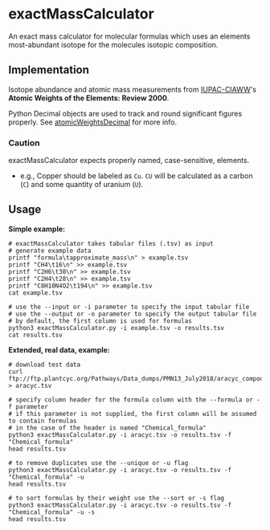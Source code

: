 # exactMassCalculator

An exact mass calculator for molecular formulas which uses an elements most-abundant isotope for the molecules isotopic composition.

## Implementation

Isotope abundance and atomic mass measurements from [IUPAC-CIAWW](https://www.ciaaw.org)'s **Atomic Weights of the Elements: Review 2000**.

Python Decimal objects are used to track and round significant figures properly. See [atomicWeightsDecimal](https://github.com/HegemanLab/atomicWeightsDecimal) for more info.

### Caution

exactMassCalculator expects properly named, case-sensitive, elements.
  - e.g., Copper should be labeled as `Cu`. `CU` will be calculated as a carbon (`C`) and some quantity of uranium (`U`).

## Usage

**Simple example:**
```
# exactMassCalculator takes tabular files (.tsv) as input
# generate example data
printf "formula\tapproximate_mass\n" > example.tsv
printf "CH4\t16\n" >> example.tsv
printf "C2H6\t30\n" >> example.tsv
printf "C2H4\t28\n" >> example.tsv
printf "C8H10N4O2\t194\n" >> example.tsv
cat example.tsv

# use the --input or -i parameter to specify the input tabular file
# use the --output or -o parameter to specify the output tabular file
# by default, the first column is used for formulas
python3 exactMassCalculator.py -i example.tsv -o results.tsv
cat results.tsv
```

**Extended, real data, example:**
```
# download test data
curl ftp://ftp.plantcyc.org/Pathways/Data_dumps/PMN13_July2018/aracyc_compounds.20180702 > aracyc.tsv

# specify column header for the formula column with the --formula or -f parameter
# if this parameter is not supplied, the first column will be assumed to contain formulas
# in the case of the header is named "Chemical_formula"
python3 exactMassCalculator.py -i aracyc.tsv -o results.tsv -f "Chemical_formula"
head results.tsv

# to remove duplicates use the --unique or -u flag
python3 exactMassCalculator.py -i aracyc.tsv -o results.tsv -f "Chemical_formula" -u
head results.tsv

# to sort formulas by their weight use the --sort or -s flag
python3 exactMassCalculator.py -i aracyc.tsv -o results.tsv -f "Chemical_formula" -u -s
head results.tsv
```
